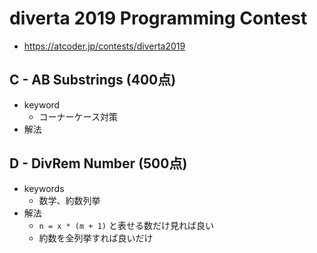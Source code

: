 # diverta 2019 Programming Contest
* https://atcoder.jp/contests/diverta2019


## C - AB Substrings (400点)
* keyword
  - コーナーケース対策
* 解法


## D - DivRem Number (500点)
* keywords
  - 数学、約数列挙
* 解法
  - `n = x * (m + 1)` と表せる数だけ見れば良い
  - 約数を全列挙すれば良いだけ
